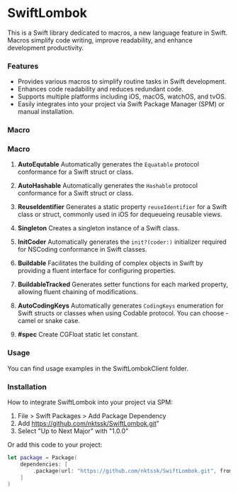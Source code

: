 # SwiftLombok 
This is a Swift library dedicated to macros, a new language feature in Swift. Macros simplify code writing, improve readability, and enhance development productivity.

### Features

- Provides various macros to simplify routine tasks in Swift development.
- Enhances code readability and reduces redundant code.
- Supports multiple platforms including iOS, macOS, watchOS, and tvOS.
- Easily integrates into your project via Swift Package Manager (SPM) or manual installation.

### Macro

### Macro

1. **AutoEqutable**
   Automatically generates the `Equatable` protocol conformance for a Swift struct or class.

2. **AutoHashable**
   Automatically generates the `Hashable` protocol conformance for a Swift struct or class.

3. **ReuseIdentifier**
   Generates a static property `reuseIdentifier` for a Swift class or struct, commonly used in iOS for dequeueing reusable views.

4. **Singleton**
   Creates a singleton instance of a Swift class.

5. **InitCoder**
   Automatically generates the `init?(coder:)` initializer required for NSCoding conformance in Swift classes.

6. **Buildable**
   Facilitates the building of complex objects in Swift by providing a fluent interface for configuring properties.
   
7. **BuildableTracked**
   Generates setter functions for each marked property, allowing fluent chaining of modifications.

8. **AutoCodingKeys**
   Automatically generates `CodingKeys` enumeration for Swift structs or classes when using Codable protocol. You can choose - camel or snake case.

9. **#spec**
   Create CGFloat static let constant.


### Usage

You can find usage examples in the SwiftLombokClient folder.

### Installation
How to integrate SwiftLombok into your project via SPM:

1. File > Swift Packages > Add Package Dependency
1. Add https://github.com/nktssk/SwiftLombok.git"
1. Select "Up to Next Major" with "1.0.0"

Or add this code to your project:
```Swift
let package = Package(
    dependencies: [
        .package(url: "https://github.com/nktssk/SwiftLombok.git", from: "1.0.0")
    ]
)
```